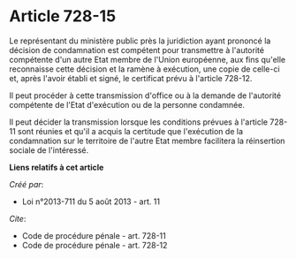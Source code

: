 # Article 728-15

Le représentant du ministère public près la juridiction ayant prononcé la décision de condamnation est compétent pour
transmettre à l'autorité compétente d'un autre Etat membre de l'Union européenne, aux fins qu'elle reconnaisse cette décision
et la ramène à exécution, une copie de celle-ci et, après l'avoir établi et signé, le certificat prévu à l'article 728-12. 

Il peut procéder à cette transmission d'office ou à la demande de l'autorité compétente de l'Etat d'exécution ou de la
personne condamnée. 

Il peut décider la transmission lorsque les conditions prévues à l'article 728-11 sont réunies et qu'il a acquis la certitude
que l'exécution de la condamnation sur le territoire de l'autre Etat membre facilitera la réinsertion sociale de l'intéressé.

**Liens relatifs à cet article**

_Créé par_:

  - Loi n°2013-711 du 5 août 2013 - art. 11

_Cite_:

  - Code de procédure pénale - art. 728-11
  - Code de procédure pénale - art. 728-12
